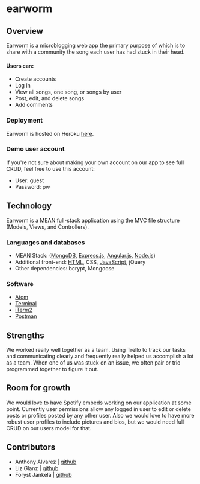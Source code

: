 # earworm

## Overview
Earworm is a microblogging web app the primary purpose of which is to share with a community the song each user has had stuck in their head.

#### Users can:
- Create accounts
- Log in
- View all songs, one song, or songs by user
- Post, edit, and delete songs
- Add comments

### Deployment
Earworm is hosted on Heroku [here](https://earworm.herokuapp.com/).

### Demo user account
If you're not sure about making your own account on our app to see full CRUD, feel free to use this account:
- User: guest
- Password: pw

## Technology
Earworm is a MEAN full-stack application using the MVC file structure (Models, Views, and Controllers).

### Languages and databases
- MEAN Stack: ([MongoDB](https://www.mongodb.com), [Express.js](https://expressjs.com),
[Angular.js](https://angular.io), [Node.js](https://nodejs.org/))
- Additional front-end: [HTML](https://html.com/), CSS, [JavaScript](https://www.javascript.com/), jQuery
- Other dependencies: bcrypt, Mongoose

### Software
- [Atom](https://atom.io/)
- [Terminal](https://developer.apple.com/library/content/documentation/OpenSource/Conceptual/ShellScripting/CommandLInePrimer/CommandLine.html)
- [iTerm2](https://www.iterm2.com/)
- [Postman](https://www.getpostman.com/)

## Strengths
We worked really well together as a team. Using Trello to track our tasks and communicating clearly and frequently really helped us accomplish a lot as a team. When one of us was stuck on an issue, we often pair or trio programmed together to figure it out.

## Room for growth
We would love to have Spotify embeds working on our application at some point. Currently user permissions allow any logged in user to edit or delete posts or profiles posted by any other user. Also we would love to have more robust user profiles to include pictures and bios, but we would need full CRUD on our users model for that.

## Contributors
- Anthony Alvarez | [github](https://github.com/anth0nyj)
- Liz Glanz | [github](https://github.com/liziscurious)
- Foryst Jankela | [github](https://github.com/forystj)

